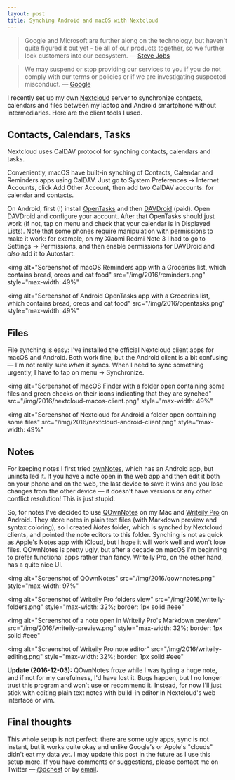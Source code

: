 ```yaml
---
layout: post
title: Synching Android and macOS with Nextcloud
---
```


> Google and Microsoft are further along on the technology, but haven't quite
> figured it out yet - tie all of our products together, so we further lock
> customers into our ecosystem.
> — [Steve Jobs](http://www.businessinsider.com/email-reveals-steve-jobss-secret-plans-2014-4)

> We may suspend or stop providing our services to you if you do not comply
> with our terms or policies or if we are investigating suspected misconduct.
> — [Google](https://www.google.com/policies/terms/regional.html)

I recently set up my own [Nextcloud](https://nextcloud.com) server to
synchronize contacts, calendars and files between my laptop and Android
smartphone without intermediaries. Here are the client tools I used.

<!--more-->

## Contacts, Calendars, Tasks

Nextcloud uses CalDAV protocol for synching contacts, calendars and tasks.

Conveniently, macOS have built-in synching of Contacts, Calendar and Reminders
apps using CalDAV. Just go to System Preferences &rarr; Internet Accounts,
click Add Other Account, then add two CalDAV accounts: for calendar and
contacts.

On Android, first (!) install [OpenTasks](https://github.com/dmfs/opentasks)
and then [DAVDroid](https://davdroid.bitfire.at/) (paid). Open DAVDroid and
configure your account. After that OpenTasks should just work (if not, tap on
menu and check that your calendar is in Displayed Lists). Note that some phones
require manipulation with permissions to make it work: for example, on my
Xiaomi Redmi Note 3 I had to go to Settings &rarr; Permissions, and then enable
permissions for DAVDroid and *also* add it to Autostart.

<img
 alt="Screenshot of macOS Reminders app with a Groceries list, which contains bread,
oreos and cat food"
 src="/img/2016/reminders.png"
 style="max-width: 49%"
>
<img
 alt="Screenshot of Android OpenTasks app with a Groceries list, which contains bread,
oreos and cat food"
 src="/img/2016/opentasks.png"
 style="max-width: 49%"
>

## Files

File synching is easy: I've installed the official Nextcloud client apps for
macOS and Android. Both work fine, but the Android client is a bit confusing —
I'm not really sure *when* it syncs. When I need to sync something urgently, I
have to tap on menu &rarr; Synchronize.

<img
 alt="Screenshot of macOS Finder with a folder open containing some files
      and green checks on their icons indicating that they are synched"
 src="/img/2016/nextcloud-macos-client.png"
 style="max-width: 49%"
>
<img
 alt="Screenshot of Nextcloud for Android a folder open containing some files"
 src="/img/2016/nextcloud-android-client.png"
 style="max-width: 49%"
>

## Notes

For keeping notes I first tried
[ownNotes](https://apps.owncloud.com/content/show.php/ownNote+-+Notes+Application?content=168512),
which has an Android app, but uninstalled it.  If you have a note open in the
web app and then edit it both on your phone and on the web, the last device to
save it wins and you lose changes from the other device — it doesn't have
versions or any other conflict resolution! This is just stupid.

So, for notes I've decided to use [QOwnNotes](http://www.qownnotes.org/) on my
Mac and [Writeily Pro](https://github.com/plafue/writeily-pro) on Android. They
store notes in plain text files (with Markdown preview and syntax coloring), so
I created *Notes* folder, which is synched by Nextcloud clients, and pointed
the note editors to this folder. Synching is not as quick as Apple's Notes app
with iCloud, but I hope it will work well and won't lose files. QOwnNotes is
pretty ugly, but after a decade on macOS I'm beginning to prefer functional
apps rather than fancy. Writeily Pro, on the other hand, has a quite nice UI.

<img
 alt="Screenshot of QOwnNotes"
 src="/img/2016/qownnotes.png"
 style="max-width: 97%"
>

<img
 alt="Screenshot of Writeily Pro folders view"
 src="/img/2016/writeily-folders.png"
 style="max-width: 32%; border: 1px solid #eee"
>
<img
 alt="Screenshot of a note open in Writeily Pro's Markdown preview"
 src="/img/2016/writeily-preview.png"
 style="max-width: 32%; border: 1px solid #eee"
>
<img
 alt="Screenshot of Writeily Pro note editor"
 src="/img/2016/writeily-editing.png"
 style="max-width: 32%; border: 1px solid #eee"
>

**Update (2016-12-03):** QOwnNotes froze while I was typing a huge note, and if
not for my carefulness, I'd have lost it. Bugs happen, but I no longer trust
this program and won't use or recommend it. Instead, for now I'll just stick
with editing plain text notes with build-in editor in Nextcloud's web interface
or vim.


## Final thoughts

This whole setup is not perfect: there are some ugly apps, sync is not instant,
but it works quite okay and unlike Google's or Apple's "clouds" didn't eat my
data yet. I may update this post in the future as I use this setup more. If you
have comments or suggestions, please contact me on Twitter —
[@dchest](https://twitter.com/dchest) or by [email](/about/).
